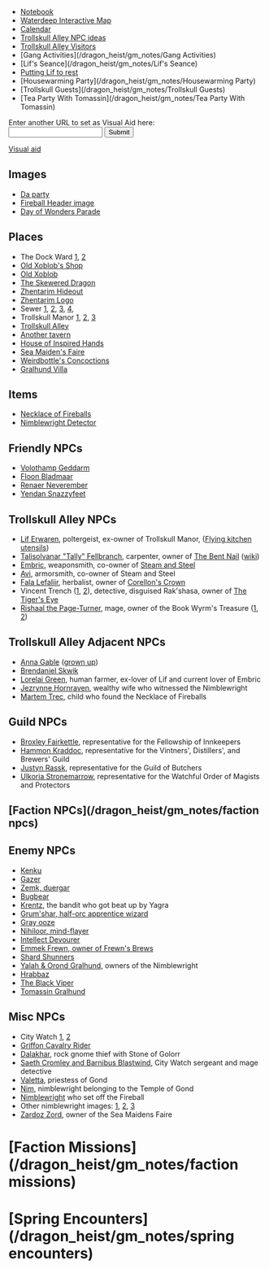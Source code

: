 * [Notebook](/dragon_heist/gm_notes/Notebook)
* [Waterdeep Interactive Map](https://www.aidedd.org/atlas/index.php?map=W&l=1)
* [Calendar](/dragon_heist/calendar)
* [Trollskull Alley NPC ideas](https://thealexandrian.net/wordpress/43319/roleplaying-games/a-night-in-trollskull-manor-part-5-patrons)
* [Trollskull Alley Visitors](https://www.dndbeyond.com/posts/316-visitors-to-trollskull-alley)
* [Gang Activities](/dragon_heist/gm_notes/Gang Activities)
* [Lif's Seance](/dragon_heist/gm_notes/Lif's Seance)
* [Putting Lif to rest](https://www.reddit.com/r/WaterdeepDragonHeist/comments/9hpi1c/putting_lif_the_poltergeist_to_rest_a_checklist/)
* [Housewarming Party](/dragon_heist/gm_notes/Housewarming Party)
* [Trollskull Guests](/dragon_heist/gm_notes/Trollskull Guests)
* [Tea Party With Tomassin](/dragon_heist/gm_notes/Tea Party With Tomassin)

<form action="http://mywiki.zapto.org:26262/dragon_heist/set_visual_aid">
    <label for="url">Enter another URL to set as Visual Aid here:</label><br>
    <input type="text" id="url" name="url"> <input type="submit" value="Submit">
</form>

[Visual aid](/dragon_heist/visual_aid)

## Images

* [Da party](^/static/img/visual_aids/dnd_party.png)
* [Fireball Header image](^/static/img/visual_aids/fireball_head_image.jpg)
* [Day of Wonders Parade](^https://media-waterdeep.cursecdn.com/attachments/4/346/9012.png)

## Places

* The Dock Ward [1](^/static/img/visual_aids/dock_ward_1.jpg), [2](^/static/img/visual_aids/dock_ward_2.jpg)
* [Old Xoblob's Shop](^/static/img/visual_aids/old_xoblobs_shop.jpg)
* [Old Xoblob](^/static/img/visual_aids/old_xoblob.jpg)
* [The Skewered Dragon](^/static/img/visual_aids/skewered_dragon.jpg)
* [Zhentarim Hideout](^/static/img/visual_aids/zhentarim_hideout.jpg)
* [Zhentarim Logo](^/static/img/visual_aids/zhentarim_logo.png)
* Sewer [1](^/static/img/visual_aids/sewer_1.jpg), [2](^/static/img/visual_aids/sewer_2.jpg), [3](^/static/img/visual_aids/sewer_3.jpg), [4](^/static/img/visual_aids/sewer_4.jpg),
* Trollskull Manor [1](^https://www.seekpng.com/png/detail/41-413278_four-stories-tall-and-boasting-balconies-a-turret.png), [2](^https://vignette.wikia.nocookie.net/kingsway-role-playing-group/images/d/de/Rkwbhhl78l021.jpg/revision/latest?cb=20181219225432), [3](^https://i.imgur.com/8PCaZrv.png)
* [Trollskull Alley](^https://i.redd.it/7k86kx3ouhb31.png)
* [Another tavern](^https://i.warosu.org/data/tg/img/0403/75/1433386038458.jpg)
* [House of Inspired Hands](^https://i.pinimg.com/originals/69/ab/e4/69abe43eff93f1c08cd27dee57b6ed27.jpg)
* [Sea Maiden's Faire](^https://4.bp.blogspot.com/-_aamJy0qS6U/XMIljDWMINI/AAAAAAAAPOU/1xTC5H03M84HxvqnbFb6W-zmYM8ApiNAgCLcBGAs/s1600/Eyecatcher.jpg)
* [Weirdbottle's Concoctions](^https://i.pinimg.com/originals/cd/db/e5/cddbe5d20bca423d8bde42d93214b847.jpg)
* [Gralhund Villa](^https://vignette.wikia.nocookie.net/kingsway-role-playing-group/images/5/5a/16219d9be2b432f31eb9a5a443ac91a5.jpg/revision/latest?cb=20190208223042)

## Items

* [Necklace of Fireballs](^https://media-waterdeep.cursecdn.com/avatars/thumbnails/7/317/1000/1000/636284755113118340.jpeg)
* [Nimblewright Detector](^https://s3.amazonaws.com/files.d20.io/images/59811137/sCT9V53GnCDGQvd0nkd_rA/max.png?1533436863)

## Friendly NPCs

* [Volothamp Geddarm](^https://live.staticflickr.com/7843/46342397195_761a48e73f_b.jpg)
* [Floon Bladmaar](^https://cdna.artstation.com/p/assets/images/images/005/831/352/large/anna-helme-.jpg?1494074377)
* [Renaer Neverember](^https://vignette.wikia.nocookie.net/risenlore/images/4/4f/74fb5130fecd30a69e25f88cc88e755c.jpg/revision/latest?cb=20190423234639)
* [Yendan Snazzyfeet](^https://i.pinimg.com/236x/2b/6e/78/2b6e7851e5f8053fa0aeb8ebcf927aa3--fantasy-male-fantasy-rpg.jpg)

## Trollskull Alley NPCs

* [Lif Erwaren](^https://db4sgowjqfwig.cloudfront.net/images/5138100/ae3c08bfa96dadb022e64a66ccb4e7c4.jpg), poltergeist, ex-owner of Trollskull Manor, ([Flying kitchen utensils](^https://media.istockphoto.com/photos/flying-kitchen-utensils-towards-stunned-chef-picture-id149070075))
* [Talisolvanar "Tally" Fellbranch](^https://db4sgowjqfwig.cloudfront.net/images/4942578/tally.jpg), carpenter, owner of [The Bent Nail](^https://images.fineartamerica.com/images/artworkimages/mediumlarge/1/carpenters-shop-jay-stockhaus.jpg) ([wiki](https://waterdeep.fandom.com/wiki/The_Bent_Nail))
* [Embric](^https://vignette.wikia.nocookie.net/animus-cycle/images/4/46/Embric.jpg), weaponsmith, co-owner of [Steam and Steel](^https://dnd.chrisburnell.com/images/places/steam-and-steel.webp)
* [Avi](^https://db4sgowjqfwig.cloudfront.net/images/5048085/Avi.jpg), armorsmith, co-owner of Steam and Steel
* [Fala Lefaliir](^https://i.pinimg.com/originals/45/1d/4e/451d4eb92ae4fa7becc2e2c142b72fb4.jpg), herbalist, owner of [Corellon's Crown](^https://s3.bioware.ru/forum/monthly_2019_12/a530d950d2eabe9b0f53c23c49e1ad64.jpg.f94871c8ffc0e4ebb09de13ba4970a21.jpg)
* Vincent Trench ([1](^https://db4sgowjqfwig.cloudfront.net/images/5190829/detective.jpg), [2](^https://i.pinimg.com/736x/1f/16/f3/1f16f3b7a941d5112ca762ef9022d8bc.jpg)), detective, disguised Rak'shasa, owner of [The Tiger's Eye](^https://pbs.twimg.com/media/D68UrRJU0AAk63Z.jpg)
* [Rishaal the Page-Turner](^https://vignette.wikia.nocookie.net/animus-cycle/images/3/3a/Rishaal.jpg/revision/latest/top-crop/width/360/height/450?cb=20190425031152), mage, owner of the Book Wyrm's Treasure ([1](^https://i.pinimg.com/originals/a5/78/34/a57834c3a8db9a5a2976710407328b4e.jpg), [2](^https://www.itl.cat/pngfile/big/119-1196838_fantasy-place-wallpaper-fantasy-library.jpg))

## Trollskull Alley Adjacent NPCs

* [Anna Gable](^https://artfiles.alphacoders.com/351/35193.jpg) ([grown up](^https://vignette.wikia.nocookie.net/gameideas/images/1/1e/4ONoVx8.png/revision/latest?cb=20180228000656))
* [Brendaniel Skwik](^https://vignette.wikia.nocookie.net/disney/images/1/16/Profile_-_Linguini.jpeg/revision/latest/top-crop/width/720/height/900?cb=20190414214437)
* [Lorelai Green](^https://vignette.wikia.nocookie.net/fireemblem/images/1/1e/Mercedes_Heroes.png/revision/latest/scale-to-width-down/1000?cb=20190806045458), human farmer, ex-lover of Lif and current lover of Embric
* [Jezrynne Hornraven](^https://campaignwiki.org/wiki/Waterdeep/download/jezrynne1), wealthy wife who witnessed the Nimblewright
* [Martem Trec](^https://campaignwiki.org/wiki/Waterdeep/download/Martem1), child who found the Necklace of Fireballs

## Guild NPCs

* [Broxley Fairkettle](^https://db4sgowjqfwig.cloudfront.net/images/5048113/Broxley.jpg), representative for the Fellowship of Innkeepers
* [Hammon Kraddoc](^https://db4sgowjqfwig.cloudfront.net/images/5048118/Hammond.jpg), representative for the Vintners', Distillers', and Brewers' Guild
* [Justyn Rassk](^https://i.pinimg.com/474x/f6/38/02/f63802aa830ea96a9adab1d00929d14e.jpg), representative for the Guild of Butchers
* [Ulkoria Stronemarrow](^https://www.rpnation.com/gallery/16cd198adc13eb77682d47f560f9c127.3480/full?d=1444402724), representative for the Watchful Order of Magists and Protectors

## [Faction NPCs](/dragon_heist/gm_notes/faction npcs)

## Enemy NPCs
* [Kenku](^https://vignette.wikia.nocookie.net/forgottenrealms/images/0/04/Kenku-5e.png/revision/latest?cb=20171010191131)
* [Gazer](^https://vignette.wikia.nocookie.net/forgottenrealms/images/5/58/Gazer-5e.jpg/revision/latest?cb=20171011162621)
* [Zemk, duergar](^https://vignette.wikia.nocookie.net/forgottenrealms/images/6/68/Duergar-5e.jpg/revision/latest?cb=20190315010252)
* [Bugbear](^https://cdn.obsidianportal.com/assets/111756/zmob_Bugbear_Warrior.jpg)
* [Krentz](^https://vignette.wikia.nocookie.net/kingsway-role-playing-group/images/d/d1/D05961d80krentzea386c80777682a0fbad4e5.jpg/revision/latest?cb=20180916045442), the bandit who got beat up by Yagra
* [Grum'shar, half-orc apprentice wizard](^https://vignette.wikia.nocookie.net/kingsway-role-playing-group/images/0/0b/9251a162d90ca4d7d60199a7ef93a4d6.png/revision/latest/top-crop/width/360/height/450?cb=20181214005233)
* [Gray ooze](^https://i.pinimg.com/474x/b4/e3/89/b4e3895b089e8d0b70f1dbb9a4bb3d75.jpg)
* [Nihiloor, mind-flayer](^https://s3.amazonaws.com/aws-website-sansdrop-pjtrh/img/DnD/Nihiloor.png)
* [Intellect Devourer](^https://vignette.wikia.nocookie.net/forgottenrealms/images/f/f0/Intellect_devourer-3e.jpg/revision/latest?cb=20190507141455)
* [Emmek Frewn, owner of Frewn's Brews](^http://www.artofmtg.com/wp-content/uploads/2019/09/Edgewall-Innkeeper-Throne-of-Eldraine-MtG-Art.jpg)
* [Shard Shunners](^https://images-wixmp-ed30a86b8c4ca887773594c2.wixmp.com/f/4d66e72f-13bd-4733-a17c-45a971c3301f/da6zhrc-05bddf52-e7fc-4238-ac09-e6d4407054ab.png/v1/fill/w_772,h_1036,q_70,strp/weredogs_adopts_closed__by_honeydipply_da6zhrc-pre.jpg?token=eyJ0eXAiOiJKV1QiLCJhbGciOiJIUzI1NiJ9.eyJzdWIiOiJ1cm46YXBwOjdlMGQxODg5ODIyNjQzNzNhNWYwZDQxNWVhMGQyNmUwIiwiaXNzIjoidXJuOmFwcDo3ZTBkMTg4OTgyMjY0MzczYTVmMGQ0MTVlYTBkMjZlMCIsIm9iaiI6W1t7ImhlaWdodCI6Ijw9MTM3NCIsInBhdGgiOiJcL2ZcLzRkNjZlNzJmLTEzYmQtNDczMy1hMTdjLTQ1YTk3MWMzMzAxZlwvZGE2emhyYy0wNWJkZGY1Mi1lN2ZjLTQyMzgtYWMwOS1lNmQ0NDA3MDU0YWIucG5nIiwid2lkdGgiOiI8PTEwMjQifV1dLCJhdWQiOlsidXJuOnNlcnZpY2U6aW1hZ2Uub3BlcmF0aW9ucyJdfQ.5dWjY64bZx9WGy1WAphrAw-JyclISQoxEXXMGqVjge4)
* [Yalah & Orond Gralhund](^https://s3.amazonaws.com/files.d20.io/images/59643827/D5OVhJCGrxrEpcOzxvnRjw/max.png?1533246973), owners of the Nimblewright
* [Hrabbaz](^https://vignette.wikia.nocookie.net/forgottenrealms/images/8/85/Krabbaz.png/revision/latest?cb=20181223124829)
* [The Black Viper](^https://vignette.wikia.nocookie.net/forgottenrealms/images/4/48/TheBlackViper-5e.jpg/revision/latest?cb=20181006212012)
* [Tomassin Gralhund](^https://data.whicdn.com/images/180006754/original.jpg)

## Misc NPCs

* City Watch [1](^https://s3.amazonaws.com/files.d20.io/images/59642840/MOW_In1u400HmhFBql5pdw/max.png?1533246068), [2](^)
* [Griffon Cavalry Rider](^https://i.pinimg.com/originals/48/67/ff/4867ff5e23fc069bcd216b8fc48a92cb.jpg)
* [Dalakhar](^https://i.pinimg.com/originals/35/26/64/3526642d8248ad6e7111f75cdd5d732f.png), rock gnome thief with Stone of Golorr
* [Saeth Cromley and Barnibus Blastwind](^https://campaignwiki.org/wiki/Waterdeep/download/watch), City Watch sergeant and mage detective
* [Valetta](^https://media-waterdeep.cursecdn.com/attachments/thumbnails/4/403/300/390/c1022.png), priestess of Gond
* [Nim](^https://i.pinimg.com/originals/7f/c2/d7/7fc2d7045ab2067edd9b3669d0f6cdb3.jpg), nimblewright belonging to the Temple of Gond
* [Nimblewright](^https://vignette.wikia.nocookie.net/forgottenrealms/images/6/68/Nimblewright-5e.png/revision/latest?cb=20180930200419) who set off the Fireball
* Other nimblewright images: [1](^https://www.scabard.com/user/Varadan/image/Nim.jpg?imaged=260), [2](^https://vignette.wikia.nocookie.net/rythiae/images/b/bc/Nimblewright.jpg/revision/latest/scale-to-width-down/340?cb=20141027112711), [3](^https://i.pinimg.com/originals/5e/8d/47/5e8d47a01cfeff02cbc07c012668c8ae.jpg)
* [Zardoz Zord](^https://external-preview.redd.it/Rgur7tC-JuNxlL_5nKhwhr4PDAVtKI8P3OQ4k-3sKMc.jpg?auto=webp&s=6854946efd5242e4257f67b9ca9bf919d4821908), owner of the Sea Maidens Faire

# [Faction Missions](/dragon_heist/gm_notes/faction missions)

# [Spring Encounters](/dragon_heist/gm_notes/spring encounters)

